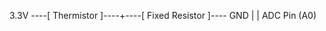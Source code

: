  3.3V ----[ Thermistor ]----+----[ Fixed Resistor ]---- GND
                            |
                            |
                         ADC Pin (A0)
